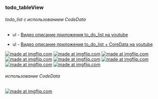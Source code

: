 ### todo_tableView
###### todo_list с использованием CodeData

- ul - [Видео описание приложения to_do_list на youtube](https://youtu.be/YrvThCDvnlg "youtube")
+ ul - [Видео описание приложения to_do_list + CoreData на youtube](https://youtu.be/MjmRd0NTSV4")

<a href="https://imgflip.com/gif/26tpqy"><img src="https://i.imgflip.com/26tpqy.gif" title="made at imgflip.com"/></a>
<a href="https://imgflip.com/gif/26tpth"><img src="https://i.imgflip.com/26tpth.gif" title="made at imgflip.com"/></a>
<a href="https://imgflip.com/gif/26tpwu"><img src="https://i.imgflip.com/26tpwu.gif" title="made at imgflip.com"/></a>
<a href="https://imgflip.com/gif/26tpyg"><img src="https://i.imgflip.com/26tpyg.gif" title="made at imgflip.com"/></a>
<a href="https://imgflip.com/gif/26tq0a"><img src="https://i.imgflip.com/26tq0a.gif" title="made at imgflip.com"/></a>
<a href="https://imgflip.com/gif/26tq38"><img src="https://i.imgflip.com/26tq38.gif" title="made at imgflip.com"/></a>
<a href="https://imgflip.com/gif/26tq6p"><img src="https://i.imgflip.com/26tq6p.gif" title="made at imgflip.com"/></a>
<a href="https://imgflip.com/gif/26tqdl"><img src="https://i.imgflip.com/26tqdl.gif" title="made at imgflip.com"/></a>

###### использование CodeData
<a href="https://imgflip.com/gif/26tr6k"><img src="https://i.imgflip.com/26tr6k.gif" title="made at imgflip.com"/></a>
